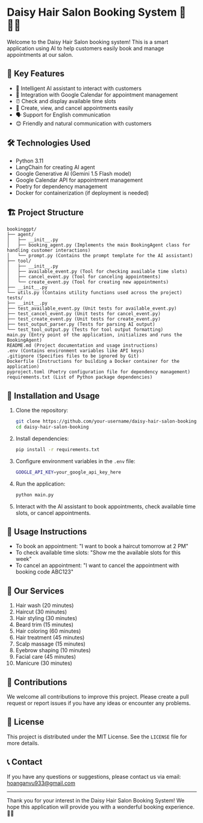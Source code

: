 # Daisy Hair Salon Booking System 🌼💇‍♀️

Welcome to the Daisy Hair Salon booking system! This is a smart application using AI to help customers easily book and manage appointments at our salon.

## 🌟 Key Features

- 🤖 Intelligent AI assistant to interact with customers
- 📅 Integration with Google Calendar for appointment management
- ⏰ Check and display available time slots
- 📝 Create, view, and cancel appointments easily
- 🗣️ Support for English communication
- 😊 Friendly and natural communication with customers

## 🛠️ Technologies Used

- Python 3.11
- LangChain for creating AI agent
- Google Generative AI (Gemini 1.5 Flash model)
- Google Calendar API for appointment management
- Poetry for dependency management
- Docker for containerization (if deployment is needed)

## 🏗️ Project Structure

```
bookinggpt/
├── agent/
│   ├── __init__.py
│   ├── booking_agent.py (Implements the main BookingAgent class for handling customer interactions)
│   └── prompt.py (Contains the prompt template for the AI assistant)
├── tool/
│   ├── __init__.py
│   ├── available_event.py (Tool for checking available time slots)
│   ├── cancel_event.py (Tool for canceling appointments)
│   └── create_event.py (Tool for creating new appointments)
├── __init__.py
└── utils.py (Contains utility functions used across the project)
tests/
├── __init__.py
├── test_available_event.py (Unit tests for available_event.py)
├── test_cancel_event.py (Unit tests for cancel_event.py)
├── test_create_event.py (Unit tests for create_event.py)
├── test_output_parser.py (Tests for parsing AI output)
└── test_tool_output.py (Tests for tool output formatting)
main.py (Entry point of the application, initializes and runs the BookingAgent)
README.md (Project documentation and usage instructions)
.env (Contains environment variables like API keys)
.gitignore (Specifies files to be ignored by Git)
Dockerfile (Instructions for building a Docker container for the application)
pyproject.toml (Poetry configuration file for dependency management)
requirements.txt (List of Python package dependencies)
```

## 🚀 Installation and Usage

1. Clone the repository:
   ```bash
   git clone https://github.com/your-username/daisy-hair-salon-booking.git
   cd daisy-hair-salon-booking
   ```

2. Install dependencies:
   ```bash
   pip install -r requirements.txt
   ```

3. Configure environment variables in the `.env` file:
   ```bash
   GOOGLE_API_KEY=your_google_api_key_here
   ```

4. Run the application:
   ```bash
   python main.py
   ```

5. Interact with the AI assistant to book appointments, check available time slots, or cancel appointments.

## 📝 Usage Instructions

- To book an appointment: "I want to book a haircut tomorrow at 2 PM"
- To check available time slots: "Show me the available slots for this week"
- To cancel an appointment: "I want to cancel the appointment with booking code ABC123"

## 💈 Our Services

1. Hair wash (20 minutes)
2. Haircut (30 minutes)
3. Hair styling (30 minutes)
4. Beard trim (15 minutes)
5. Hair coloring (60 minutes)
6. Hair treatment (45 minutes)
7. Scalp massage (15 minutes)
8. Eyebrow shaping (10 minutes)
9. Facial care (45 minutes)
10. Manicure (30 minutes)

## 🤝 Contributions

We welcome all contributions to improve this project. Please create a pull request or report issues if you have any ideas or encounter any problems.

## 📄 License

This project is distributed under the MIT License. See the `LICENSE` file for more details.

## 📞 Contact

If you have any questions or suggestions, please contact us via email: hoanganvu933@gmail.com

---

Thank you for your interest in the Daisy Hair Salon Booking System! We hope this application will provide you with a wonderful booking experience. 💖✨
